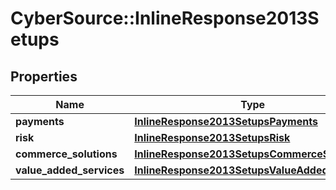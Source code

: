 # CyberSource::InlineResponse2013Setups

## Properties
Name | Type | Description | Notes
------------ | ------------- | ------------- | -------------
**payments** | [**InlineResponse2013SetupsPayments**](InlineResponse2013SetupsPayments.md) |  | [optional] 
**risk** | [**InlineResponse2013SetupsRisk**](InlineResponse2013SetupsRisk.md) |  | [optional] 
**commerce_solutions** | [**InlineResponse2013SetupsCommerceSolutions**](InlineResponse2013SetupsCommerceSolutions.md) |  | [optional] 
**value_added_services** | [**InlineResponse2013SetupsValueAddedServices**](InlineResponse2013SetupsValueAddedServices.md) |  | [optional] 


